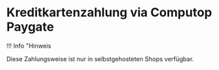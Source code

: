 # Kreditkartenzahlung via Computop Paygate 

!!! Info "Hinweis
	

Diese Zahlungsweise ist nur in selbstgehosteten Shops verfügbar.

  

  





